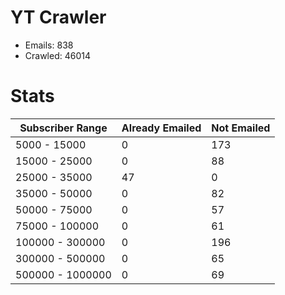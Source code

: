 # YT Crawler
- Emails: 838
- Crawled: 46014

# Stats
| Subscriber Range  | Already Emailed | Not Emailed |
|-------|-------|-------|
| 5000 - 15000 | 0 | 173 |
| 15000 - 25000 | 0 | 88 |
| 25000 - 35000 | 47 | 0 |
| 35000 - 50000 | 0 | 82 |
| 50000 - 75000 | 0 | 57 |
| 75000 - 100000 | 0 | 61 |
| 100000 - 300000 | 0 | 196 |
| 300000 - 500000 | 0 | 65 |
| 500000 - 1000000 | 0 | 69 |
